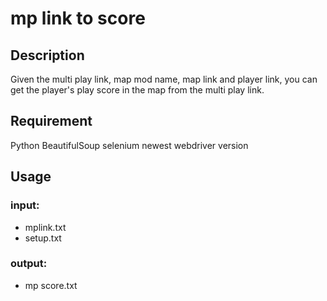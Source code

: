 # mp link to score

## Description
Given the multi play link, map mod name, map link and player link, you can get the player's play score in the map from the multi play link.

## Requirement
Python
BeautifulSoup
selenium
newest webdriver version

## Usage
### input:
* mplink.txt
* setup.txt
### output:
* mp score.txt

